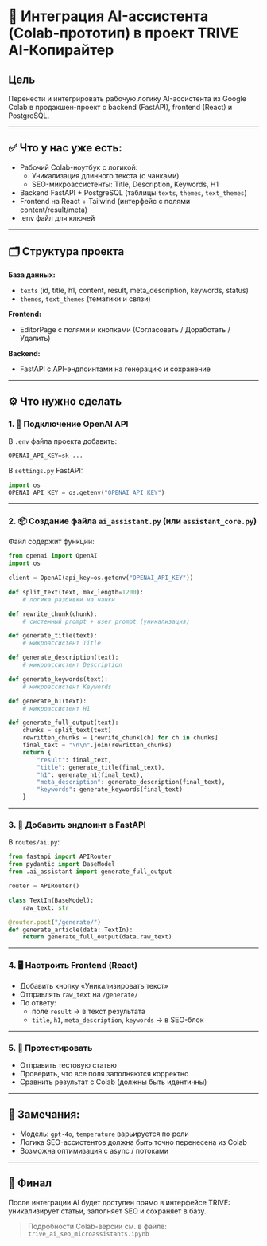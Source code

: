 # 🧠 Интеграция AI-ассистента (Colab-прототип) в проект TRIVE AI-Копирайтер

## Цель
Перенести и интегрировать рабочую логику AI-ассистента из Google Colab в продакшен-проект с backend (FastAPI), frontend (React) и PostgreSQL.

---

## ✅ Что у нас уже есть:
- Рабочий Colab-ноутбук с логикой:
  - Уникализация длинного текста (с чанками)
  - SEO-микроассистенты: Title, Description, Keywords, H1
- Backend FastAPI + PostgreSQL (таблицы `texts`, `themes`, `text_themes`)
- Frontend на React + Tailwind (интерфейс с полями content/result/meta)
- .env файл для ключей

---

## 🗂 Структура проекта
**База данных:**
- `texts` (id, title, h1, content, result, meta_description, keywords, status)
- `themes`, `text_themes` (тематики и связи)

**Frontend:**
- EditorPage с полями и кнопками (Согласовать / Доработать / Удалить)

**Backend:**
- FastAPI с API-эндпоинтами на генерацию и сохранение

---

## ⚙️ Что нужно сделать

### 1. 🔑 Подключение OpenAI API
В `.env` файла проекта добавить:
```env
OPENAI_API_KEY=sk-...
```

В `settings.py` FastAPI:
```python
import os
OPENAI_API_KEY = os.getenv("OPENAI_API_KEY")
```

---

### 2. 📦 Создание файла `ai_assistant.py` (или `assistant_core.py`)
Файл содержит функции:

```python
from openai import OpenAI
import os

client = OpenAI(api_key=os.getenv("OPENAI_API_KEY"))

def split_text(text, max_length=1200):
    # логика разбивки на чанки

def rewrite_chunk(chunk):
    # системный prompt + user prompt (уникализация)

def generate_title(text):
    # микроассистент Title

def generate_description(text):
    # микроассистент Description

def generate_keywords(text):
    # микроассистент Keywords

def generate_h1(text):
    # микроассистент H1

def generate_full_output(text):
    chunks = split_text(text)
    rewritten_chunks = [rewrite_chunk(ch) for ch in chunks]
    final_text = "\n\n".join(rewritten_chunks)
    return {
        "result": final_text,
        "title": generate_title(final_text),
        "h1": generate_h1(final_text),
        "meta_description": generate_description(final_text),
        "keywords": generate_keywords(final_text)
    }
```

---

### 3. 🔌 Добавить эндпоинт в FastAPI
В `routes/ai.py`:
```python
from fastapi import APIRouter
from pydantic import BaseModel
from .ai_assistant import generate_full_output

router = APIRouter()

class TextIn(BaseModel):
    raw_text: str

@router.post("/generate/")
def generate_article(data: TextIn):
    return generate_full_output(data.raw_text)
```

---

### 4. 🖥️ Настроить Frontend (React)
- Добавить кнопку «Уникализировать текст»
- Отправлять `raw_text` на `/generate/`
- По ответу:
  - поле `result` → в текст результата
  - `title`, `h1`, `meta_description`, `keywords` → в SEO-блок

---

### 5. 🧪 Протестировать
- Отправить тестовую статью
- Проверить, что все поля заполняются корректно
- Сравнить результат с Colab (должны быть идентичны)

---

## 📌 Замечания:
- Модель: `gpt-4o`, `temperature` варьируется по роли
- Логика SEO-ассистентов должна быть точно перенесена из Colab
- Возможна оптимизация с async / потоками

---

## 🏁 Финал
После интеграции AI будет доступен прямо в интерфейсе TRIVE: уникализирует статьи, заполняет SEO и сохраняет в базу.

> Подробности Colab-версии см. в файле: `trive_ai_seo_microassistants.ipynb`